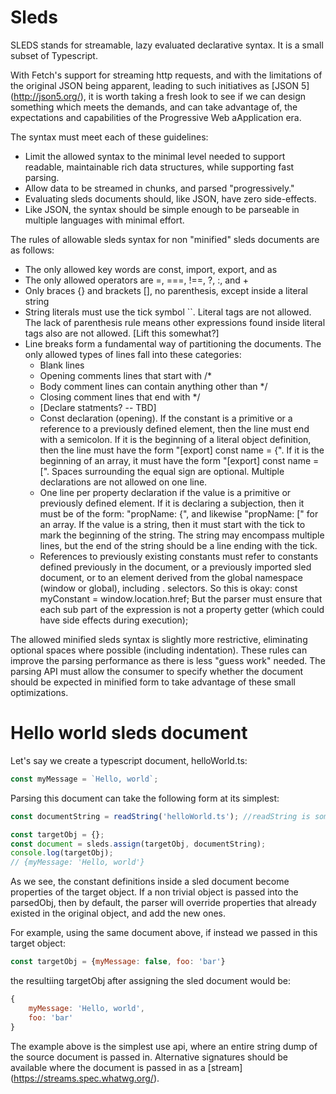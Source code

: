 # Sleds

SLEDS stands for streamable, lazy evaluated declarative syntax.  It is a small subset of Typescript.  

With Fetch's support for streaming http requests, and with the limitations of the original JSON being apparent, leading to such initiatives as [JSON 5] (http://json5.org/), it is worth taking a fresh look to see if we can design something which meets the demands, and can take advantage of, the expectations and capabilities of the Progressive Web aApplication era.

The syntax must meet each of these guidelines:

*  Limit the allowed syntax to the minimal level needed to support readable, maintainable rich data structures, while supporting fast parsing.  
*  Allow data to be streamed in chunks, and parsed "progressively."
*  Evaluating sleds documents should, like JSON, have zero side-effects.
*  Like JSON, the syntax should be simple enough to be parseable in multiple languages with minimal effort.

The rules of allowable sleds syntax for non "minified" sleds documents are as follows:

*  The only allowed key words are const, import, export, and as
*  The only allowed operators are =, ===, !==, ?, :, and +
*  Only braces {} and brackets [], no parenthesis, except inside a literal string
*  String literals must use the tick symbol ``.  Literal tags are not allowed.  The lack of parenthesis rule means other expressions found inside literal tags also are not allowed. [Lift this somewhat?]
*  Line breaks form a fundamental way of partitioning the documents.  The only allowed types of lines fall into these categories:
      * Blank lines
      * Opening comments lines that start with /*
      * Body comment lines can contain anything other than */
      * Closing comment lines that end with */
      * [Declare statments? -- TBD]
      * Const declaration (opening).  If the constant is a primitive or a reference to a previously defined element, then the line must end with a semicolon.  If it is the beginning of a literal object definition, then the line must have the form "[export] const name = {".  If it is the beginning of an array, it must have the form "[export] const name = [".  Spaces surrounding the equal sign are optional. Multiple declarations are not allowed on one line.
      * One line per property declaration if the value is a primitive or previously defined element.  If it is declaring a subjection, then it must be of the form:  "propName: {", and likewise "propName: [" for an array.  If the value is a string, then it must start with the tick to mark the beginning of the string.  The string may encompass multiple lines, but the end of the string should be a line ending with the tick.
      * References to previously existing constants must refer to constants defined previously in the document, or a previously imported sled document, or to an element derived from the global namespace (window or global), including . selectors.  So this is okay:
      const myConstant = window.location.href;
      But the parser must ensure that each sub part of the expression is not a property getter (which could have side effects during  execution);

The allowed minified sleds syntax is slightly more restrictive, eliminating optional spaces where possible (including indentation).  These rules can improve the parsing performance as there is less "guess work" needed.  The parsing API must allow the consumer to specify whether the document should be expected in minified form to take advantage of these small optimizations. 

# Hello world sleds document

Let's say we create a typescript document, helloWorld.ts: 

```typescript
const myMessage = `Hello, world`;
```

Parsing this document can take the following form at its simplest:

```javascript
const documentString = readString('helloWorld.ts'); //readString is some application function which retrieves the contents of helloWorld.ts.

const targetObj = {};
const document = sleds.assign(targetObj, documentString);
console.log(targetObj);
// {myMessage: 'Hello, world'}
```

As we see, the constant definitions inside a sled document become properties of the target object.  If a non trivial object is passed into the parsedObj, then by default, the parser will override properties that already existed in the original object, and add the new ones.

For example, using the same document above, if instead we passed in this target object:

```javascript
const targetObj = {myMessage: false, foo: 'bar'}
```

the resultiing targetObj after assigning the sled document would be:

```javascript
{
    myMessage: 'Hello, world',
    foo: 'bar'
}
```

The example above is the simplest use api, where an entire string dump of the source document is passed in.  Alternative signatures should be available where the document is passed in as a [stream] (https://streams.spec.whatwg.org/).

